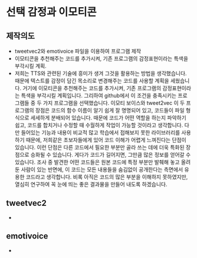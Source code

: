 # 선택 감정과 이모티콘
## 제작의도
* tweetvec2와 emotivoice 파일을 이용하여 프로그램 제작
* 이모티콘을 추천해주는 코드를 추가시켜, 기존 프로그램의 감정표현이라는 특색을 부각시킬 계획.
* 저희는 TTS와 관련된 기술에 흥미가 생겨 그것을 활용하는 방법을 생각했습니다.
때문에 텍스트를 감정이 담긴 목소리로 변경해주는 코드를 사용할 계획을 세웠습니다.
거기에 이모티콘을 추천해주는 코드를 추가시켜, 기존 프로그램의 감정표현이라는 특색을
부각시킬 계획입니다. 그리하여 github에서 이 조건을 충족시키는 프로그램들 중 두 가지
프로그램을 선택했습니다. 이모티 보이스와 tweet2vec 이 두 프로그램의 장점은 코드의
함수 이름이 알기 쉽게 잘 명명되어 있고, 코드들이 파일 형식으로 세세하게 분배되어
있습니다. 때문에 코드가 어떤 역할을 하는지 파악하기 쉽고, 코드를 합치거나 수정할 때
수월하게 작업이 가능할 것이라고 생각합니다. 다만 들어있는 기능과 내용이 비교적 많고
학습에서 접해보지 못한 라이브러리를 사용하기 때문에, 저희같은 초보자들에게 있어 코드
이해가 어렵게 느껴진다는 단점이 있습니다.
이런 단점은 다른 코드에서 필요한 부분만 골라 쓰는 데에 더욱 특화된 장점으로 승화될 수
있습니다. 게다가 코드가 길어지면, 그만큼 많은 정보를 얻어갈 수 있습니다. 조사 중 발견한
어떤 코드들은 원본 코드에 특정 부분만 발췌해 놓고 올려 둔 사람이 있는 반면에, 이 코드는
모든 내용들을 숨김없이 공개한다는 측면에서 유용한 코드라고 생각합니다.
비록 아직은 코드의 많은 부분을 이해하지 못하였지만, 열심히 연구하여 꼭 눈에 띄는 좋은
결과물을 만들어 내도록 하겠습니다.
## tweetvec2
* 
## emotivoice
* 
